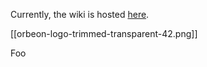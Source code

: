 Currently, the wiki is hosted [here](http://wiki.orbeon.com/forms/).

[[orbeon-logo-trimmed-transparent-42.png]]

Foo
